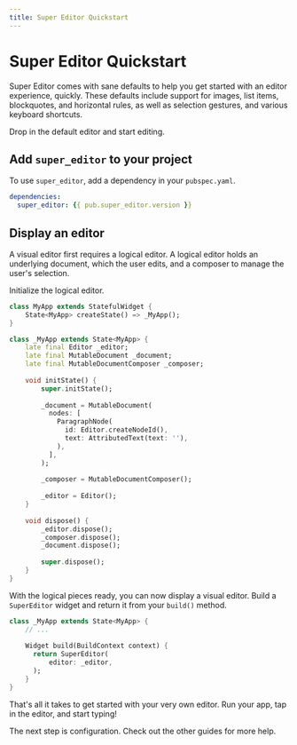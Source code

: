 ```yaml
---
title: Super Editor Quickstart
---
```

# Super Editor Quickstart
Super Editor comes with sane defaults to help you get started with an editor experience, quickly. These defaults include support for images, list items, blockquotes, and horizontal rules, as well as selection gestures, and various keyboard shortcuts.

Drop in the default editor and start editing.

## Add <code>super_editor</code> to your project
To use <code>super_editor</code>, add a dependency in your <code>pubspec.yaml</code>.

```yaml
dependencies:
  super_editor: {{ pub.super_editor.version }}
```

## Display an editor
A visual editor first requires a logical editor. A logical editor holds an underlying document, which the user edits, and a composer to manage the user's selection.

Initialize the logical editor.

```dart
class MyApp extends StatefulWidget {
    State<MyApp> createState() => _MyApp();
}

class _MyApp extends State<MyApp> {
    late final Editor _editor;
    late final MutableDocument _document;
    late final MutableDocumentComposer _composer;
    
    void initState() {
        super.initState();
    
        _document = MutableDocument(
          nodes: [
            ParagraphNode(
              id: Editor.createNodeId(),
              text: AttributedText(text: ''),
            ),
          ],
        );
    
        _composer = MutableDocumentComposer();
    
        _editor = Editor();
    }
    
    void dispose() {
        _editor.dispose();
        _composer.dispose();
        _document.dispose();
    
        super.dispose();
    }
}
```
    
With the logical pieces ready, you can now display a visual editor. Build a <code>SuperEditor</code> widget and return it from your <code>build()</code> method.
    
```dart
class _MyApp extends State<MyApp> {
    // ...
  
    Widget build(BuildContext context) {
      return SuperEditor(
          editor: _editor,
      );
    }
}
```

That's all it takes to get started with your very own editor. Run your app, tap in the editor, and start typing!

The next step is configuration. Check out the other guides for more help.